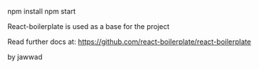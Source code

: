npm install
npm start


React-boilerplate is used as a base for the project

Read further docs at:
https://github.com/react-boilerplate/react-boilerplate


by jawwad